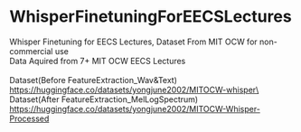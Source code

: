 # WhisperFinetuningForEECSLectures
Whisper Finetuning for EECS Lectures, Dataset From MIT OCW for non-commercial use\
Data Aquired from 7+ MIT OCW EECS Lectures\
\
Dataset(Before FeatureExtraction_Wav&Text)\
https://huggingface.co/datasets/yongjune2002/MITOCW-whisper\
\
Dataset(After FeatureExtraction_MelLogSpectrum)\
https://huggingface.co/datasets/yongjune2002/MITOCW-Whisper-Processed
